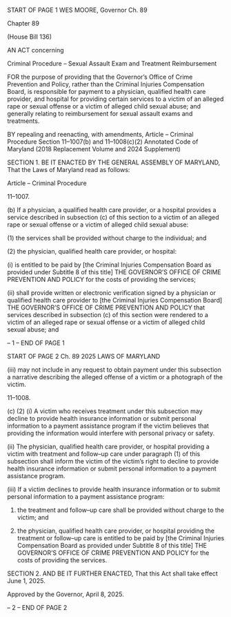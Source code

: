 START OF PAGE 1
WES MOORE, Governor Ch. 89

Chapter 89

(House Bill 136)

AN ACT concerning

Criminal Procedure – Sexual Assault Exam and Treatment Reimbursement

FOR the purpose of providing that the Governor’s Office of Crime Prevention and Policy,
rather than the Criminal Injuries Compensation Board, is responsible for payment
to a physician, qualified health care provider, and hospital for providing certain
services to a victim of an alleged rape or sexual offense or a victim of alleged child
sexual abuse; and generally relating to reimbursement for sexual assault exams and
treatments.

BY repealing and reenacting, with amendments,
Article – Criminal Procedure
Section 11–1007(b) and 11–1008(c)(2)
Annotated Code of Maryland
(2018 Replacement Volume and 2024 Supplement)

SECTION 1. BE IT ENACTED BY THE GENERAL ASSEMBLY OF MARYLAND,
That the Laws of Maryland read as follows:

Article – Criminal Procedure

11–1007.

(b) If a physician, a qualified health care provider, or a hospital provides a service
described in subsection (c) of this section to a victim of an alleged rape or sexual offense or
a victim of alleged child sexual abuse:

(1) the services shall be provided without charge to the individual; and

(2) the physician, qualified health care provider, or hospital:

(i) is entitled to be paid by [the Criminal Injuries Compensation
Board as provided under Subtitle 8 of this title] THE GOVERNOR’S OFFICE OF CRIME
PREVENTION AND POLICY for the costs of providing the services;

(ii) shall provide written or electronic verification signed by a
physician or qualified health care provider to [the Criminal Injuries Compensation Board]
THE GOVERNOR’S OFFICE OF CRIME PREVENTION AND POLICY that services
described in subsection (c) of this section were rendered to a victim of an alleged rape or
sexual offense or a victim of alleged child sexual abuse; and

– 1 –
END OF PAGE 1

START OF PAGE 2
Ch. 89 2025 LAWS OF MARYLAND

(iii) may not include in any request to obtain payment under this
subsection a narrative describing the alleged offense of a victim or a photograph of the
victim.

11–1008.

(c) (2) (i) A victim who receives treatment under this subsection may
decline to provide health insurance information or submit personal information to a
payment assistance program if the victim believes that providing the information would
interfere with personal privacy or safety.

(ii) The physician, qualified health care provider, or hospital
providing a victim with treatment and follow–up care under paragraph (1) of this
subsection shall inform the victim of the victim’s right to decline to provide health
insurance information or submit personal information to a payment assistance program.

(iii) If a victim declines to provide health insurance information or to
submit personal information to a payment assistance program:

1. the treatment and follow–up care shall be provided
without charge to the victim; and

2. the physician, qualified health care provider, or hospital
providing the treatment or follow–up care is entitled to be paid by [the Criminal Injuries
Compensation Board as provided under Subtitle 8 of this title] THE GOVERNOR’S OFFICE
OF CRIME PREVENTION AND POLICY for the costs of providing the services.

SECTION 2. AND BE IT FURTHER ENACTED, That this Act shall take effect June
1, 2025.

Approved by the Governor, April 8, 2025.

– 2 –
END OF PAGE 2